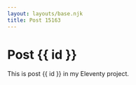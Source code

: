 ```yaml
---
layout: layouts/base.njk
title: Post 15163
---
```


# Post {{ id }}

This is post {{ id }} in my Eleventy project.
